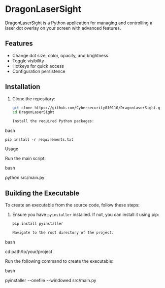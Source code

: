 # DragonLaserSight 

DragonLaserSight is a Python application for managing and controlling a laser dot overlay on your screen with advanced features.

## Features

- Change dot size, color, opacity, and brightness
- Toggle visibility
- Hotkeys for quick access
- Configuration persistence

## Installation

1. Clone the repository:
   ```bash
   git clone https://github.com/Cybersecurity010110/DragonLaserSight.git
   cd DragonLaserSight

   Install the required Python packages:

bash

    pip install -r requirements.txt

Usage

Run the main script:

bash

python src/main.py

## Building the Executable

To create an executable from the source code, follow these steps:

1. Ensure you have `pyinstaller` installed. If not, you can install it using pip:
   ```bash
   pip install pyinstaller

   Navigate to the root directory of the project:

bash

cd path/to/your/project

Run the following command to create the executable:

bash

pyinstaller --onefile --windowed src/main.py
